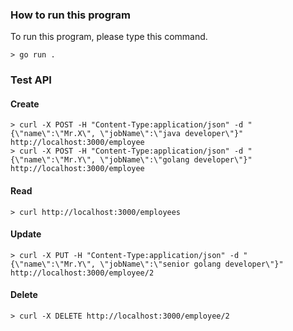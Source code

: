 ### How to run this program
To run this program, please type this command.

    > go run .
### Test API
#### Create

    > curl -X POST -H "Content-Type:application/json" -d "{\"name\":\"Mr.X\", \"jobName\":\"java developer\"}" http://localhost:3000/employee
    > curl -X POST -H "Content-Type:application/json" -d "{\"name\":\"Mr.Y\", \"jobName\":\"golang developer\"}" http://localhost:3000/employee
#### Read 
    
    > curl http://localhost:3000/employees
#### Update

    > curl -X PUT -H "Content-Type:application/json" -d "{\"name\":\"Mr.Y\", \"jobName\":\"senior golang developer\"}" http://localhost:3000/employee/2
#### Delete

    > curl -X DELETE http://localhost:3000/employee/2